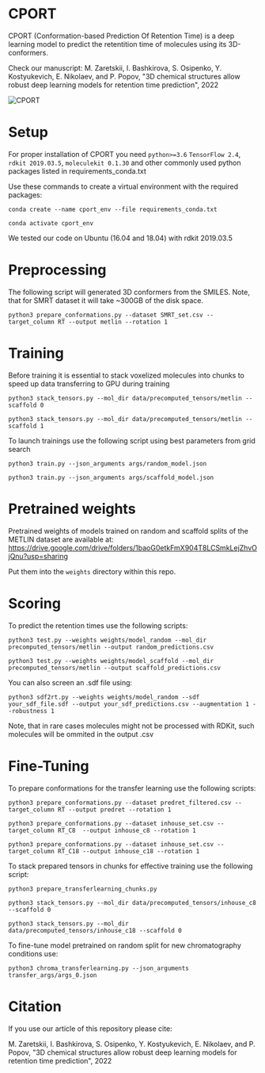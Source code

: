 # CPORT

CPORT (Conformation-based Prediction Of Retention Time) is a deep learning model to predict the retentition time of molecules using its 3D-conformers.

Check our manuscript: M. Zaretskii, I. Bashkirova, S. Osipenko, Y. Kostyukevich, E. Nikolaev, and P. Popov, "3D chemical structures allow robust deep learning models for retention time prediction", 2022

![CPORT](https://github.com/i-Molecule/cport/tree/main/pics/CPORT_final_pic_v3.png)

# Setup

For proper installation of CPORT you need `python>=3.6` `TensorFlow 2.4`, `rdkit 2019.03.5`, `moleculekit 0.1.30` and other commonly used python packages listed in requirements_conda.txt

Use these commands to create a virtual environment with the required packages:

`conda create --name cport_env --file requirements_conda.txt`

`conda activate cport_env`

We tested our code on Ubuntu (16.04 and 18.04) with rdkit 2019.03.5

# Preprocessing

The following script will generated 3D conformers from the SMILES.
Note, that for SMRT dataset it will take ~300GB of the disk space.

`python3 prepare_conformations.py --dataset SMRT_set.csv --target_column RT --output metlin --rotation 1`

# Training

Before training it is essential to stack voxelized molecules into chunks to speed up data transferring to GPU during training

`python3 stack_tensors.py --mol_dir data/precomputed_tensors/metlin --scaffold 0`

`python3 stack_tensors.py --mol_dir data/precomputed_tensors/metlin --scaffold 1`

To launch trainings use the following script using best parameters from grid search

`python3 train.py --json_arguments args/random_model.json`

`python3 train.py --json_arguments args/scaffold_model.json`

# Pretrained weights

Pretrained weights of models trained on random and scaffold splits of the METLIN dataset are available at: 
https://drive.google.com/drive/folders/1baoG0etkFmX904T8LCSmkLejZhvOjQnu?usp=sharing

Put them into the `weights` directory within this repo.

# Scoring

To predict the retention times use the following scripts:

`python3 test.py --weights weights/model_random --mol_dir precomputed_tensors/metlin --output random_predictions.csv`

`python3 test.py --weights weights/model_scaffold --mol_dir precomputed_tensors/metlin --output scaffold_predictions.csv`

You can also screen an .sdf file using:

`python3 sdf2rt.py --weights weights/model_random --sdf your_sdf_file.sdf --output your_sdf_predictions.csv --augmentation 1 --robustness 1`

Note, that in rare cases molecules might not be processed with RDKit, such molecules will be ommited in the output .csv 


# Fine-Tuning

To prepare conformations for the transfer learning use the following scripts:

`python3 prepare_conformations.py --dataset predret_filtered.csv --target_column RT --output predret --rotation 1`

`python3 prepare_conformations.py --dataset inhouse_set.csv --target_column RT_C8  --output inhouse_c8 --rotation 1`

`python3 prepare_conformations.py --dataset inhouse_set.csv --target_column RT_C18 --output inhouse_c18 --rotation 1`

To stack prepared tensors in chunks for effective training use the following script:

`python3 prepare_transferlearning_chunks.py`

`python3 stack_tensors.py --mol_dir data/precomputed_tensors/inhouse_c8 --scaffold 0`

`python3 stack_tensors.py --mol_dir data/precomputed_tensors/inhouse_c18 --scaffold 0`

To fine-tune model pretrained on random split for new chromatography conditions use:

`python3 chroma_transferlearning.py --json_arguments transfer_args/args_0.json`

# Citation

If you use our article of this repository please cite:

M. Zaretskii, I. Bashkirova, S. Osipenko, Y. Kostyukevich, E. Nikolaev, and P. Popov, "3D chemical structures allow robust deep learning models for retention time prediction", 2022
